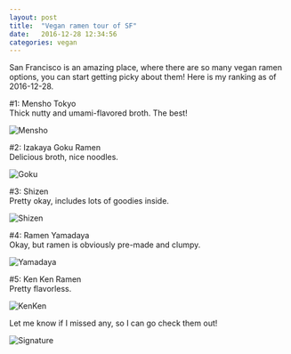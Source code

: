 ```yaml
---
layout: post
title:  "Vegan ramen tour of SF"
date:   2016-12-28 12:34:56
categories: vegan
---
```


San Francisco is an amazing place, where there are so many vegan ramen options, you can start getting picky about them! Here is my ranking as of 2016-12-28.

\#1: Mensho Tokyo  
Thick nutty and umami-flavored broth. The best!  

![Mensho]({{site.url}}/assets/ramen_mensho.jpg)

\#2: Izakaya Goku Ramen  
Delicious broth, nice noodles.  

![Goku]({{site.url}}/assets/ramen_goku.jpg)

\#3: Shizen  
Pretty okay, includes lots of goodies inside.  

![Shizen]({{site.url}}/assets/ramen_shizen.jpg)

\#4: Ramen Yamadaya  
Okay, but ramen is obviously pre-made and clumpy.  

![Yamadaya]({{site.url}}/assets/ramen_yamadaya.jpg)

\#5: Ken Ken Ramen  
Pretty flavorless.  

![KenKen]({{site.url}}/assets/ramen_kenken.jpg)


Let me know if I missed any, so I can go check them out!  

![Signature]({{site.url}}/assets/clear_whale.png)